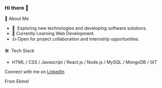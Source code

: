 ### Hi there 👋

🙂  About Me
* 🤔   Exploring new technologies and developing software solutions.
* 🔭   Currently Learning Web Development.
* 👍   Open for project collaboration and internship opportunities.

🛠  Tech Stack
* HTML / CSS / Javascript / React.js / Node.js / MySQL / MongoDB / GIT

Connect with me on [LinkedIn][1]

From Ekmel

[1]: https://www.linkedin.com/in/ekmel-kalayci/
